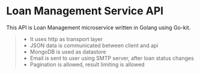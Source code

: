 # Loan Management Service API

This API is Loan Management microservice written in Golang using Go-kit. 
> - It uses http as transport layer
> - JSON data is communicated between client and api
> - MongoDB is used as datastore
> - Email is sent to user using SMTP server, after loan status changes
> - Pagination is allowed, result limiting is allowed

